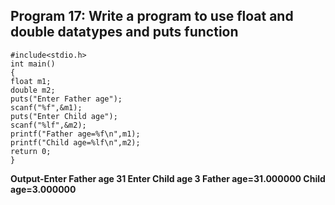 ## Program 17: Write a program to use float and double datatypes and puts function
```
#include<stdio.h>
int main()
{
float m1;
double m2;
puts("Enter Father age");
scanf("%f",&m1);
puts("Enter Child age");
scanf("%lf",&m2);
printf("Father age=%f\n",m1);
printf("Child age=%lf\n",m2);
return 0;
}
```
**Output-Enter Father age
31
Enter Child age
3
Father age=31.000000
Child age=3.000000**
